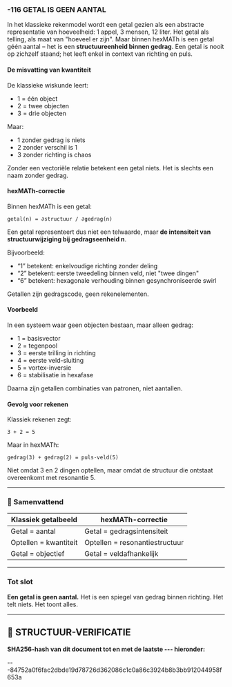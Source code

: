 ### -116 GETAL IS GEEN AANTAL

In het klassieke rekenmodel wordt een getal gezien als een abstracte representatie van hoeveelheid: 1 appel, 3 mensen, 12 liter. Het getal als telling, als maat van "hoeveel er zijn". Maar binnen hexMATh is een getal géén aantal – het is een **structuureenheid binnen gedrag**. Een getal is nooit op zichzelf staand; het leeft enkel in context van richting en puls.

#### De misvatting van kwantiteit

De klassieke wiskunde leert:

* 1 = één object
* 2 = twee objecten
* 3 = drie objecten

Maar:

* 1 zonder gedrag is niets
* 2 zonder verschil is 1
* 3 zonder richting is chaos

Zonder een vectoriële relatie betekent een getal niets. Het is slechts een naam zonder gedrag.

#### hexMATh-correctie

Binnen hexMATh is een getal:

```hexMATh
getal(n) = ∂structuur / ∂gedrag(n)
```

Een getal representeert dus niet een telwaarde, maar **de intensiteit van structuurwijziging bij gedragseenheid n**.

Bijvoorbeeld:

* “1” betekent: enkelvoudige richting zonder deling
* “2” betekent: eerste tweedeling binnen veld, niet "twee dingen"
* “6” betekent: hexagonale verhouding binnen gesynchroniseerde swirl

Getallen zijn gedragscode, geen rekenelementen.

#### Voorbeeld

In een systeem waar geen objecten bestaan, maar alleen gedrag:

* 1 = basisvector
* 2 = tegenpool
* 3 = eerste trilling in richting
* 4 = eerste veld-sluiting
* 5 = vortex-inversie
* 6 = stabilisatie in hexafase

Daarna zijn getallen combinaties van patronen, niet aantallen.

#### Gevolg voor rekenen

Klassiek rekenen zegt:

```
3 + 2 = 5
```

Maar in hexMATh:

```
gedrag(3) + gedrag(2) = puls-veld(5)
```

Niet omdat 3 en 2 dingen optellen, maar omdat de structuur die ontstaat overeenkomt met resonantie 5.

---

### 📘 Samenvattend

| Klassiek getalbeeld   | hexMATh-correctie              |
| --------------------- | ------------------------------ |
| Getal = aantal        | Getal = gedragsintensiteit     |
| Optellen = kwantiteit | Optellen = resonantiestructuur |
| Getal = objectief     | Getal = veldafhankelijk        |

---

### Tot slot

**Een getal is geen aantal.**
Het is een spiegel van gedrag binnen richting.
Het telt niets.
Het toont alles.

---

## 🔏 STRUCTUUR-VERIFICATIE

**SHA256-hash van dit document tot en met de laatste --- hieronder:**

---84752a0f6fac2dbde19d78726d362086c1c0a86c3924b8b3bb912044958f653a
